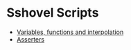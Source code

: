 # Sshovel Scripts

- [Variables, functions and interpolation](./Variables.md)
- [Asserters](./Asserters.md)
